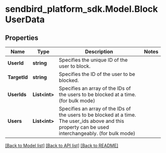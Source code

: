 
# sendbird_platform_sdk.Model.BlockUserData

## Properties

Name | Type | Description | Notes
------------ | ------------- | ------------- | -------------
**UserId** | **string** | Specifies the unique ID of the user to block. | 
**TargetId** | **string** | Specifies the ID of the user to be blocked. | 
**UserIds** | **List&lt;int&gt;** | Specifies an array of the IDs of the users to be blocked at a time. (for bulk mode) | 
**Users** | **List&lt;int&gt;** | Specifies an array of the IDs of the users to be blocked at a time. The user_ids above and this property can be used interchangeably. (for bulk mode) | 

[[Back to Model list]](../README.md#documentation-for-models)
[[Back to API list]](../README.md#documentation-for-api-endpoints)
[[Back to README]](../README.md)

